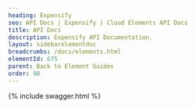 ```yaml
---
heading: Expensify
seo: API Docs | Expensify | Cloud Elements API Docs
title: API Docs
description: Expensify API Documentation.
layout: sidebarelementdoc
breadcrumbs: /docs/elements.html
elementId: 675
parent: Back to Element Guides
order: 90
---
```


{% include swagger.html %}
